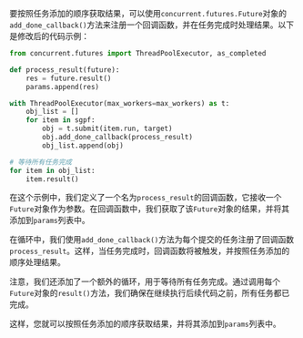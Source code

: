 要按照任务添加的顺序获取结果，可以使用`concurrent.futures.Future`对象的`add_done_callback()`方法来注册一个回调函数，并在任务完成时处理结果。以下是修改后的代码示例：

```python
from concurrent.futures import ThreadPoolExecutor, as_completed

def process_result(future):
    res = future.result()
    params.append(res)

with ThreadPoolExecutor(max_workers=max_workers) as t:
    obj_list = []
    for item in sgpf:
        obj = t.submit(item.run, target)
        obj.add_done_callback(process_result)
        obj_list.append(obj)

# 等待所有任务完成
for item in obj_list:
    item.result()
```

在这个示例中，我们定义了一个名为`process_result`的回调函数，它接收一个`Future`对象作为参数。在回调函数中，我们获取了该`Future`对象的结果，并将其添加到`params`列表中。

在循环中，我们使用`add_done_callback()`方法为每个提交的任务注册了回调函数`process_result`。这样，当任务完成时，回调函数将被触发，并按照任务添加的顺序处理结果。

注意，我们还添加了一个额外的循环，用于等待所有任务完成。通过调用每个`Future`对象的`result()`方法，我们确保在继续执行后续代码之前，所有任务都已完成。

这样，您就可以按照任务添加的顺序获取结果，并将其添加到`params`列表中。